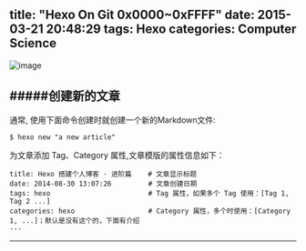 title: "Hexo On Git 0x0000~0xFFFF"
date: 2015-03-21 20:48:29
tags: Hexo
categories: Computer Science
---
![image](http://s.cn.bing.net/az/hprichbg/rb/ElevatedViewOfCasinos_ZH-CN9956621119_1920x1080.jpg)

#####创建新的文章 
---
通常, 使用下面命令创建时就创建一个新的Markdown文件:

    $ hexo new "a new article"


为文章添加 Tag、Category 属性,文章模版的属性信息如下：

    title: Hexo 搭建个人博客 · 进阶篇    # 文章显示标题
    date: 2014-08-30 13:07:26         # 文章创建日期
	tags: hexo                        # Tag 属性，如果多个 Tag 使用：[Tag 1, Tag 2 ...]
    categories: hexo                  # Category 属性，多个时使用：[Category 1, ...]；默认是没有这个的，下面有介绍
	--- 
---